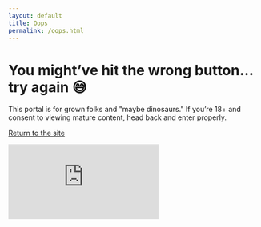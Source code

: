 ```yaml
---
layout: default
title: Oops
permalink: /oops.html
---
```


<h1>You might’ve hit the wrong button… try again 😅</h1>
<p>This portal is for grown folks and "maybe dinosaurs." If you’re 18+ and consent to viewing mature content, head back and enter properly.</p>
<p><a href="{{ '/' | relative_url }}">Return to the site</a></p>

<!-- Jacques-esque Easter Egg -->
<div class="oops-video">
  <div class="video-wrapper">
    <iframe
      src="https://www.youtube.com/embed/CduA0TULnow"
      title="Oops!... I Did It Again (Britney Spears)"
      frameborder="0"
      allow="accelerometer; autoplay; clipboard-write; encrypted-media; gyroscope; picture-in-picture"
      allowfullscreen>
    </iframe>
  </div>
</div>
